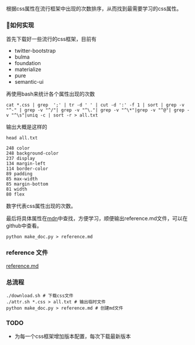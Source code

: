 根据css属性在流行框架中出现的次数排序，从而找到最需要学习的css属性。

### 如何实现

首先下载好一些流行的css框架，目前有

* twitter-bootstrap
* bulma
* foundation
* materialize
* pure
* semantic-ui

再使用bash来统计各个属性出现的次数

```
cat *.css | grep  ';' | tr -d ' ' | cut -d ':' -f 1 | sort | grep -v "^-" | grep -v "^/"| grep -v "^\."| grep -v "^\*"|grep -v "^@"| grep -v "^\s"|uniq -c | sort -r > all.txt
```

输出大概是这样的

```
head all.txt

248 color
248 background-color
237 display
134 margin-left
114 border-color
89 padding
85 max-width
85 margin-bottom
81 width
80 flex
```
数字代表css属性出现的次数。

最后将具体属性在[mdn](https://developer.mozilla.org/en-US/)中查找，方便学习，顺便输出reference.md文件，可以在github中查看。

```
python make_doc.py > reference.md
```

### reference 文件

[reference.md](/reference.md)

### 总流程

```
./download.sh # 下载css文件
./attr.sh *.css > all.txt # 输出临时文件
python make_doc.py > reference.md # 创建md文件
```

### TODO

* 为每一个css框架增加版本配置，每次下载最新版本
